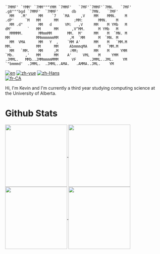 ```
`7MMF' `YMM' `7MM"""YMM `7MMF'   `7MF'`7MMF'`7MN.   `7MF'              .g8"""bgd `7MMF'  `7MMF'      db      `7MN.   `7MF'
  MM   .M'     MM    `7   `MA     ,V    MM    MMN.    M              .dP'     `M   MM      MM       ;MM:       MMN.    M
  MM .d"       MM   d      VM:   ,V     MM    M YMb   M              dM'       `   MM      MM      ,V^MM.      M YMb   M
  MMMMM.       MMmmMM       MM.  M'     MM    M  `MN. M              MM            MMmmmmmmMM     ,M  `MM      M  `MN. M
  MM  VMA      MM   Y  ,    `MM A'      MM    M   `MM.M              MM.           MM      MM     AbmmmqMA     M   `MM.M
  MM   `MM.    MM     ,M     :MM;       MM    M     YMM              `Mb.     ,'   MM      MM    A'     VML    M     YMM
.JMML.   MMb..JMMmmmmMMM      VF      .JMML..JML.    YM                `"bmmmd'  .JMML.  .JMML..AMA.   .AMMA..JML.    YM
```

[![en](https://img.shields.io/badge/lang-en-white.svg)](https://github.com/kevindkchan/kevindkchan/blob/main/README.md)
[![zh-yue](https://img.shields.io/badge/lang-zh--yue-white)](https://github.com/kevindkchan/kevindkchan/blob/main/README.zh-yue.md)
[![zh-Hans](https://img.shields.io/badge/lang-zh--Hans-white)](https://github.com/kevindkchan/kevindkchan/blob/main/README.zh-Hans.md)\
[![fr-CA](https://img.shields.io/badge/lang-fr--CA-white)](https://github.com/kevindkchan/kevindkchan/blob/main/README.fr-CA.md)

Hi, I'm Kevin and I'm currently a third year studying computing science at the University of Alberta.

# Github Stats
<a href="https://github.com/anuraghazra/github-readme-stats#gh-dark-mode-only">
  <img height=200 align="center" src="https://github-readme-stats.vercel.app/api?username=kevindkchan&theme=dark#gh-dark-mode-only" />
</a>
<a href="https://github.com/anuraghazra/convoychat#gh-dark-mode-only">
  <img height=200 align="center" src="https://github-readme-stats.vercel.app/api/top-langs?username=kevindkchan&theme=dark#gh-dark-mode-only&layout=compact&langs_count=8&card_width=320" />
</a>

<a href="https://github.com/anuraghazra/github-readme-stats#gh-light-mode-only">
  <img height=200 align="center" src="https://github-readme-stats.vercel.app/api?username=kevindkchan&theme=default#gh-light-mode-only" />
</a>
<a href="https://github.com/anuraghazra/convoychat#gh-light-mode-only">
  <img height=200 align="center" src="https://github-readme-stats.vercel.app/api/top-langs?username=kevindkchan&theme=default#gh-light-mode-only&layout=compact&langs_count=8&card_width=320" />
</a>
